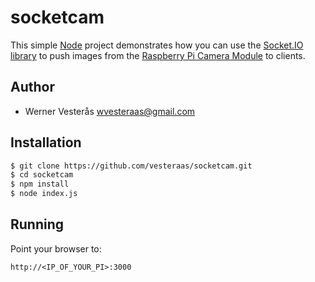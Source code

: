 socketcam
========
This simple [Node](http://nodejs.org/) project demonstrates how you can use the [Socket.IO library](http://http://socket.io/) to push images from the [Raspberry Pi Camera Module](http://www.raspberrypi.org/products/camera-module/) to clients.

## Author
  - Werner Vesterås <wvesteraas@gmail.com>

## Installation
```bash
$ git clone https://github.com/vesteraas/socketcam.git
$ cd socketcam
$ npm install
$ node index.js
```

## Running
Point your browser to:
```
http://<IP_OF_YOUR_PI>:3000
```
